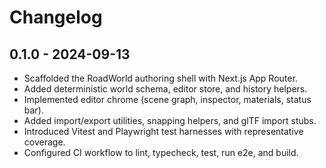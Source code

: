 # Changelog

## 0.1.0 - 2024-09-13

- Scaffolded the RoadWorld authoring shell with Next.js App Router.
- Added deterministic world schema, editor store, and history helpers.
- Implemented editor chrome (scene graph, inspector, materials, status bar).
- Added import/export utilities, snapping helpers, and glTF import stubs.
- Introduced Vitest and Playwright test harnesses with representative coverage.
- Configured CI workflow to lint, typecheck, test, run e2e, and build.
